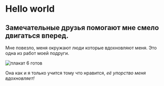 # Hello world

## Замечательные друзья помогают мне смело двигаться вперед.
Мне повезло, меня окружают люди которые вдохновляют меня.
Это одна из работ моей подруги.

![плакат 6 готов](https://user-images.githubusercontent.com/123291369/217444426-05f66dae-0623-4512-94cd-d39a1a809358.jpg)

Она как и я только учится тому что нравится, *её упорство меня вдохновляет!*
